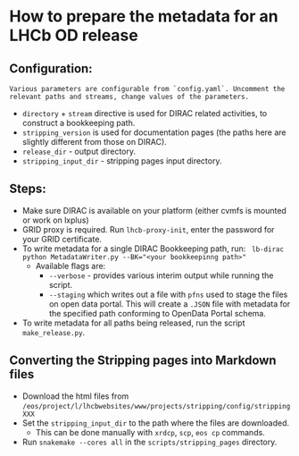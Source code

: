 # How to prepare the metadata for an LHCb OD release

## Configuration: 
    Various parameters are configurable from `config.yaml`. Uncomment the relevant paths and streams, change values of the parameters.  
  - `directory` + `stream` directive is used for DIRAC related activities, to construct a bookkeeping path.
  - `stripping_version` is used for documentation pages (the paths here are slightly different from those on DIRAC). 
  - `release_dir` - output directory.
  - `stripping_input_dir` - stripping pages input directory. 


## Steps:
- Make sure DIRAC is available on your platform (either cvmfs is mounted or work on lxplus)
- GRID proxy is required. Run `lhcb-proxy-init`, enter the password for your GRID certificate. 
- To write metadata for a single DIRAC Bookkeeping path, run: 
  ``` lb-dirac python MetadataWriter.py --BK="<your bookkeepinng path>"```
  - Available flags are:
    - `--verbose` - provides various interim output while running the script.
    - `--staging` which writes out a file with `pfns` used to stage the files on open data portal. 
  This will create a `.JSON` file with metadata for the specified path conforming to OpenData Portal schema. 
- To write metadata for all paths being released, run the script `make_release.py`.

## Converting the Stripping pages into Markdown files
- Download the html files from `/eos/project/l/lhcbwebsites/www/projects/stripping/config/strippingXXX`
- Set the `stripping_input_dir` to the path where the files are downloaded.  
  - This can be done manually with `xrdcp`, `scp`, `eos cp` commands.
- Run `snakemake --cores all` in the `scripts/stripping_pages` directory. 
